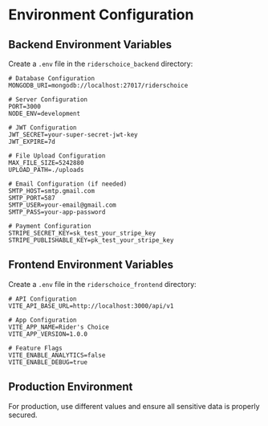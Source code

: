 # Environment Configuration

## Backend Environment Variables

Create a `.env` file in the `riderschoice_backend` directory:

```env
# Database Configuration
MONGODB_URI=mongodb://localhost:27017/riderschoice

# Server Configuration
PORT=3000
NODE_ENV=development

# JWT Configuration
JWT_SECRET=your-super-secret-jwt-key
JWT_EXPIRE=7d

# File Upload Configuration
MAX_FILE_SIZE=5242880
UPLOAD_PATH=./uploads

# Email Configuration (if needed)
SMTP_HOST=smtp.gmail.com
SMTP_PORT=587
SMTP_USER=your-email@gmail.com
SMTP_PASS=your-app-password

# Payment Configuration
STRIPE_SECRET_KEY=sk_test_your_stripe_key
STRIPE_PUBLISHABLE_KEY=pk_test_your_stripe_key
```

## Frontend Environment Variables

Create a `.env` file in the `riderschoice_frontend` directory:

```env
# API Configuration
VITE_API_BASE_URL=http://localhost:3000/api/v1

# App Configuration
VITE_APP_NAME=Rider's Choice
VITE_APP_VERSION=1.0.0

# Feature Flags
VITE_ENABLE_ANALYTICS=false
VITE_ENABLE_DEBUG=true
```

## Production Environment

For production, use different values and ensure all sensitive data is properly secured.

